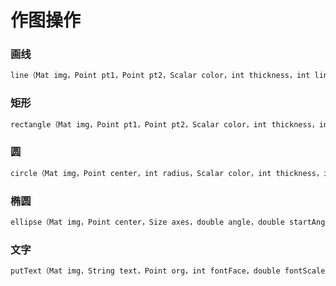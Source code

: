 # 作图操作

### 画线

```java
line（Mat img，Point pt1，Point pt2，Scalar color，int thickness，int lineType，int shift）
```



### 矩形

```java
rectangle（Mat img，Point pt1，Point pt2，Scalar color，int thickness，int lineType，int shift）
```



### 圆

```java
circle（Mat img，Point center，int radius，Scalar color，int thickness，int lineType，int shift）
```

### 椭圆

```java
ellipse（Mat img，Point center，Size axes，double angle，double startAngle，double endAngle，Scalar color，int thickness，int lineType，int shift）
```



### 文字

```java
putText（Mat img，String text，Point org，int fontFace，double fontScale，Scalar color，int thickness）
```



